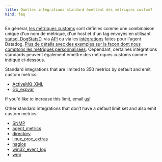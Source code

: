 ```yaml
---
title: Quelles intégrations standard émettent des métriques custom?
kind: faq
---
```


En général, [les métriques customs][1] sont définies comme une combinaison unique d'un nom de métrique, d'un host et d'un tag envoyés en utilisant [statsd, DogStatsD][2], via [API][3] ou via les [intégrations][4] faites pour l'agent Datadog.
[Plus de détails avec des exemples sur la façon dont nous comptons les métriques personnalisées][5].
Cependant, certaines intégrations standards peuvent également émettre des métriques customs comme indiqué ci-dessous.

Standard integrations that are limited to 350 metrics by default and emit custom metrics:

* [ActiveMQ_XML][6]
* [Go_expvar][7]

If you'd like to increase this limit, email [us][8]!

Other standard integrations that don’t have a default limit set and also emit custom metrics: 

* [SNMP][9]
* [agent_metrics][10]
* [directory][11]
* [linux_proc_extras][10]
* [nagios][12]
* [win32_event_log][13]
* [wmi][14]

[1]: /getting_started/custom_metrics/
[2]: /developers/dogstatsd
[3]: /api
[4]: /agent/agent_checks
[5]: /getting_started/custom_metrics
[6]: /integrations/activemq
[7]: /integrations/go_expvar
[8]: /help
[9]: /integrations/snmp
[10]: /integrations/system
[11]: /integrations/directory
[12]: /integrations/nagios
[13]: /integrations/windows_service
[14]: /integrations/wmi_check
